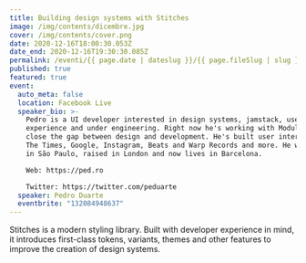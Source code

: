 ```yaml
---
title: Building design systems with Stitches
image: /img/contents/dicembre.jpg
cover: /img/contents/cover.png
date: 2020-12-16T18:00:30.053Z
date_end: 2020-12-16T19:30:30.085Z
permalink: /eventi/{{ page.date | dateslug }}/{{ page.fileSlug | slug }}/index.html
published: true
featured: true
event:
  auto_meta: false
  location: Facebook Live
  speaker_bio: >-
    Pedro is a UI developer interested in design systems, jamstack, user/dev
    experience and under engineering. Right now he's working with Modulz to help
    close the gap between design and development. He's built user interfaces for
    The Times, Google, Instagram, Beats and Warp Records and more. He was born
    in São Paulo, raised in London and now lives in Barcelona.

    Web: https://ped.ro

    Twitter: https://twitter.com/peduarte
  speaker: Pedro Duarte
  eventbrite: "132084948637"
---
```

Stitches is a modern styling library. Built with developer experience in mind, it introduces first-class tokens, variants, themes and other features to improve the creation of design systems.